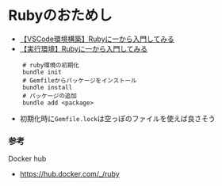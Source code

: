 # Rubyのおためし

- [【VSCode環境構築】Rubyに一から入門してみる](https://zenn.dev/tf63/scraps/92d105c629780b)
- [【実行環境】Rubyに一から入門してみる](https://zenn.dev/tf63/scraps/6c73e15279baaa)

```
    # ruby環境の初期化
    bundle init
    # Gemfileからパッケージをインストール
    bundle install
    # パッケージの追加
    bundle add <package>
```

- 初期化時に`Gemfile.lock`は空っぽのファイルを使えば良さそう

### 参考

Docker hub

- https://hub.docker.com/_/ruby
